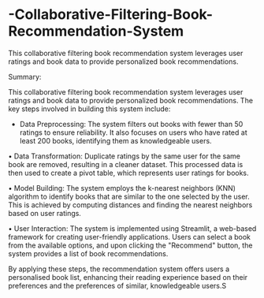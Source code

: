 # -Collaborative-Filtering-Book-Recommendation-System
This collaborative filtering book recommendation system leverages user ratings and book data to provide personalized book recommendations.


Summary:

This collaborative filtering book recommendation system leverages user ratings and book data to provide personalized book recommendations. The key steps involved in building this system include:

* Data Preprocessing: The system filters out books with fewer than 50 ratings to ensure reliability. It also focuses on users who have rated at least 200 books, identifying them as knowledgeable users.

• Data Transformation: Duplicate ratings by the same user for the same book are removed, resulting in a cleaner dataset. This processed data is then used to create a pivot table, which represents user ratings for books.

• Model Building: The system employs the k-nearest neighbors (KNN) algorithm to identify books that are similar to the one selected by the user. This is achieved by computing distances and finding the nearest neighbors based on user ratings.

• User Interaction: The system is implemented using Streamlit, a web-based framework for creating user-friendly applications. Users can select a book from the available options, and upon clicking the "Recommend" button, the system provides a list of book recommendations.

By applying these steps, the recommendation system offers users a personalised book list, enhancing their reading experience based on their preferences and the preferences of similar, knowledgeable users.S
